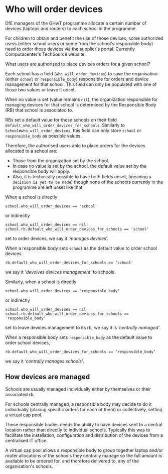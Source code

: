 # Who will order devices

DfE managers of the GHwT programme allocate a certain number of devices (laptops and routers) to each school in the programme.

For children to obtain and benefit the use of those devices, some authorized users (either school users or some from the school's responsible body) need to order those devices via the supplier's portal.
Currently Computacenter's TechSource website.

What users are authorized to place devices orders for a given school?

Each school has a field (`who_will_order_devices`) to save the organisation (either `school` or `responsible_body`) responsible for orders and device management for that school.
This field can only be populated with one of those two values or leave it unset. 

When no value is set (value remains `nil`), the organization responsible for managing devices for that school is determined by the Responsible Body (RB) that school is associated to.

RBs set a default value for these schools on their field `default_who_will_order_devices_for_schools`. Similarly to `School#who_will_order_devices`, this field can only store `school` or `responsible_body` as possible values.

Therefore, the authorised users able to place orders for the devices allocated to a school are:

- Those from the organization set by the school.
- In case no value is set by the school, the default value set by the responsible body will apply.
- Also, it is technically possible to have both fields unset, (meaning `a decision is yet to be made`) though none of the schools currently in the programme are left unset like that.

When a school is directly 
```
school.who_will_order_devices == 'school'
```

or indirectly 

```
school.who_will_order_devices == nil
school.rb.default_who_will_order_devices_for_schools == 'school'
```

set to order devices, we say it ‘_manages devices_’.

When a responsible body sets `school` as the default value to order school devices

```
rb.default_who_will_order_devices_for_schools == ‘school’
```
we say it '_devolves devices management_' to schools.


Similarly, when a school is directly
```
school.who_will_order_devices == 'responsible_body'
```

or indirectly

```
school.who_will_order_devices == nil
school.rb.default_who_will_order_devices_for_schools == 'responsible_body'
```

set to leave devices management to its rb, we say it is _‘centrally managed’_.

When a responsible body sets `responsible_body` as the default value to order school devices, 

```
rb.default_who_will_order_devices_for_schools == ‘responsible_body’
```
we say it _‘centrally manages schools’_.


## How devices are managed
Schools are usually managed individually either by themselves or their associated rb.

For schools centrally managed, a responsible body may decide to do it individually (placing specific orders for each of them) or collectively, setting a virtual cap pool.

These responsible bodies needs the ability to have devices sent to a central location rather than directly to individual schools. Typically this was to facilitate the installation, configuration and distribution of the devices from a centralised IT office.

A virtual cap pool allows a responsible body to group together laptop and/or router allocations of the schools they centrally manage so the full amount is available to be ordered for, and therefore delivered to, any of the organisation's schools.
